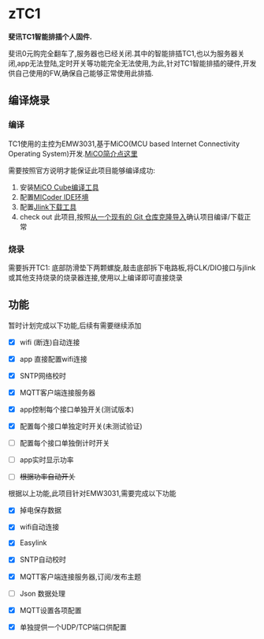 # zTC1
**斐讯TC1智能排插个人固件.**

斐讯0元购完全翻车了,服务器也已经关闭.其中的智能排插TC1,也以为服务器关闭,app无法登陆,定时开关等功能完全无法使用,为此,针对TC1智能排插的硬件,开发供自己使用的FW,确保自己能够正常使用此排插.



## 编译烧录

### 编译

TC1使用的主控为EMW3031,基于MiCO(MCU based Internet Connectivity Operating System)开发.[MiCO简介点这里](http://developer.mxchip.com/handbooks/101)

需要按照官方说明才能保证此项目能够编译成功:

1. 安装[MiCO Cube编译工具](http://developer.mxchip.com/handbooks/102)
2. 配置[MICoder IDE环境](http://developer.mxchip.com/handbooks/105)
3. 配置[Jlink下载工具](http://developer.mxchip.com/handbooks/103)
4. check out 此项目,按照[从一个现有的 Git 仓库克隆导入](http://developer.mxchip.com/handbooks/102#从一个现有的-git-仓库克隆导入)确认项目编译/下载正常

### 烧录

需要拆开TC1: 底部防滑垫下两颗螺旋,敲击底部拆下电路板,将CLK/DIO接口与jlink或其他支持烧录的烧录器连接,使用以上编译即可直接烧录



## 功能

暂时计划完成以下功能,后续有需要继续添加

- [x] wifi (断连)自动连接

- [x] app 直接配置wifi连接

- [x] SNTP网络校时
- [x] MQTT客户端连接服务器
- [x] app控制每个接口单独开关(测试版本)
- [x] 配置每个接口单独定时开关(未测试验证)
- [ ] 配置每个接口单独倒计时开关
- [ ] app实时显示功率
- [ ] ~~根据功率自动开关~~



根据以上功能,此项目针对EMW3031,需要完成以下功能


- [x] 掉电保存数据

- [x] wifi自动连接

- [x] Easylink

- [x] SNTP自动校时

- [x] MQTT客户端连接服务器,订阅/发布主题

- [ ] Json 数据处理

- [x] MQTT设置各项配置

- [x] 单独提供一个UDP/TCP端口供配置

  
